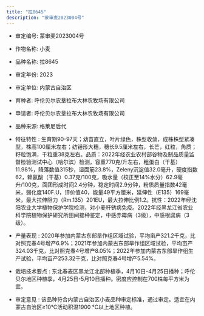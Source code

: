 ```yaml
---
title: "拉8645"
description: "蒙审麦2023004号"
---
```

* 审定编号:  蒙审麦2023004号

*  作物名称:  小麦

*  品种名称:  拉8645

*  审定年份:  2023

*  审定单位:  内蒙古自治区

* 育种者:  呼伦贝尔农垦拉布大林农牧场有限公司

*  申请者:  呼伦贝尔农垦拉布大林农牧场有限公司

*  品种来源:  格莱尼后代

*  特征特性 : 
生育期90-97天；幼苗直立，叶片绿色，株型收敛，成株株型紧凑型，株高100厘米左右；纺锤形大穗，穗长9.5厘米左右，长芒，红粒，角质；籽粒饱满，千粒重38克左右。品质：2022年经农业农村部谷物及制品质量监督检验测试中心（哈尔滨）检测，容重770克/升左右，粗蛋白（干基）11.98%，降落数值315秒，湿面筋23.8%，Zeleny沉淀值32.0毫升，硬度指数62，赖氨酸（干基）0.37克/100克，吸水量（校正至14%水分）62.9毫升/100克，面团形成时间2.4分钟，稳定时间2.9分钟，粉质质量指数42毫米，弱化度140F.U，评价值40，能量49平方厘米，延伸性（E135）169毫米，最大拉伸阻力（Rm.135）201EU，最大拉伸比例1.2。抗性：2022年经沈阳农业大学植物保护学院检测，对小麦秆锈病免疫。2022年经黑龙江省农业科学院植物保护研究所田间接种鉴定，中感赤霉病（3级），中感根腐病（3级）。
 
*  产量表现 : 
2020年参加内蒙古东部旱作组区域试验，平均亩产321.2千克，比对照克春4号增产6.9%；2021年参加内蒙古东部旱作组区域试验，平均亩产324.03千克，比对照克春4号增产8.05%；2022年参加内蒙古东部旱作组生产试验，平均亩产253.32千克，比对照克春4号增产5.54%。

*  栽培技术要点 : 
东北春麦区黑龙江北部种植季，4月10日-4月25日播种；呼伦贝尔地区种植季，4月25日-5月10日播种。密度应控制在700株每平方米为宜。

*  审定意见 : 
该品种符合内蒙古自治区小麦品种审定标准，通过审定。适宜在内蒙古自治区≥10℃活动积温1900 ℃以上地区种植。
